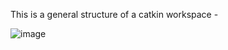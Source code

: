 This is a general structure of a catkin workspace - 

![image](https://github.com/user-attachments/assets/b05338dd-3a89-4703-91b9-b442f8a70f59)
